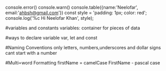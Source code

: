 console.error()
console.warn()
console.table({name:'Neelofar', email:'ahbsh@gmail.com'})
const style = 'padding: 1px; color: red';
console.log('%c Hi Neelofar Khan', style);

#variables and constants
variables: container for pieces of data

#ways to declare variable
var, let and const

#Naming Conventions
only letters, numbers,underscores and dollar signs
cant start with a number

#Multi=word Formatting
firstName = camelCase
FirstName - pascal case
